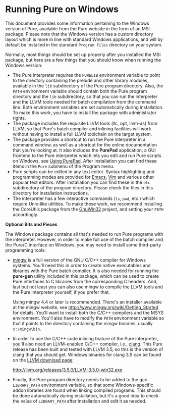<a name="doc-windows"></a>

Running Pure on Windows
=======================

This document provides some information pertaining to the Windows version of
Pure, available from the Pure website in the form of an MSI package. Please
note that the Windows version has a custom directory layout which is more in
line with standard Windows applications, and will by default be installed in
the standard `Program Files` directory on your system.

Normally, most things should be set up properly after you installed the MSI
package, but here are a few things that you should know when running the
Windows version:

-   The Pure interpreter requires the `PURELIB` environment variable to point
    to the directory containing the prelude and other library modules,
    available in the `lib` subdirectory of the Pure program directory. Also,
    the `PATH` environment variable should contain both the Pure program
    directory and the `lib` subdirectory, so that you can run the interpreter
    and the LLVM tools needed for batch compilation from the command line.
    Both environment variables are set automatically during installation. To
    make this work, you have to install the package with administrator rights.
-   The package includes the requisite LLVM tools (llc, opt, llvm-as) from
    LLVM, so that Pure's batch compiler and inlining facilities will work
    without having to install a full LLVM toolchain on the target system.
-   The package provides a shortcut to run the Pure interpreter in a command
    window, as well as a shortcut for the online documentation that you're
    looking at. It also includes the **PurePad** application, a GUI frontend
    to the Pure interpreter which lets you edit and run Pure scripts on
    Windows, see [Using PurePad](purepad.html). After installation you can
    find these items in the `Pure` submenu of the Program menu.
-   Pure scripts can be edited in any text editor. Syntax highlighting and
    programming modes are provided for
    [Emacs](http://www.gnu.org/software/emacs/), [Vim](http://www.vim.org/)
    and various other popular text editors. After installation you can find
    these in the `etc` subdirectory of the program directory. Please check the
    files in this directory for installation instructions.
-   The interpreter has a few interactive commands (`ls`, `pwd`, etc.) which
    require Unix-like utilities. To make these work, we recommend installing
    the CoreUtils package from the [GnuWin32](http://gnuwin32.sf.net/)
    project, and setting your `PATH` accordingly.

**Optional Bits and Pieces**

The Windows package contains all that's needed to run Pure programs with the
interpreter. However, in order to make full use of the batch compiler and the
Pure/C interface on Windows, you may need to install some third-party
programming tools:

-   [mingw](http://www.mingw.org/) is a full version of the GNU C/C++ compiler
    for Windows systems. You'll need this in order to create native
    executables and libraries with the Pure batch compiler. It is also needed
    for running the **pure-gen** utility included in this package, which can
    be used to create Pure interfaces to C libraries from the corresponding C
    headers. And, last but not least you can also use mingw to compile the
    LLVM tools and the Pure interpreter yourself, if you prefer that.

    Using mingw 4.4 or later is recommended. There's an installer available at
    the mingw website, see <http://www.mingw.org/wiki/Getting_Started> for
    details. You'll want to install both the C/C++ compilers and the MSYS
    environment. You'll also have to modify the `PATH` environment variable so
    that it points to the directory containing the mingw binaries, usually
    `c:\mingw\bin`.

-   In order to use the C/C++ code inlining feature of the Pure interpreter,
    you'll also need an LLVM-enabled C/C++ compiler, i.e.,
    [clang](http://clang.llvm.org/). This Pure release has been built and
    tested with LLVM 3.5, so this is the version of clang that you should get.
    Windows binaries for clang 3.5 can be found on the [LLVM download
    page](http://llvm.org/releases):

    <http://llvm.org/releases/3.5.0/LLVM-3.5.0-win32.exe>

-   Finally, the Pure program directory needs to be added to the gcc
    `LIBRARY_PATH` environment variable, so that some Windows-specific addon
    libraries are found when linking compiled programs. This should be done
    automatically during installation, but it's a good idea to check the value
    of `LIBRARY_PATH` after installation and edit it as needed.



